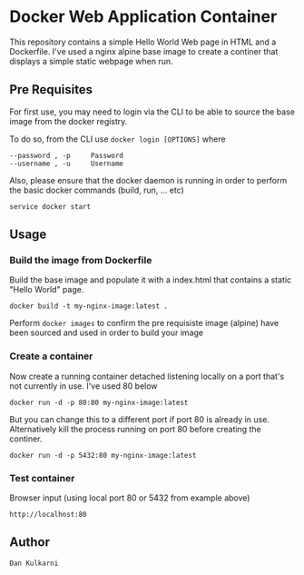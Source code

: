 # Docker Web Application Container	

This repository contains a simple Hello World Web page in HTML and a Dockerfile. I've used a nginx alpine base image to create a continer that displays a simple static webpage when run.


## Pre Requisites

For first use, you may need to login via the CLI to be able to source the base image from the docker registry.

To do so, from the CLI use ```docker login [OPTIONS]```  where 

```
--password , -p		Password
--username , -u		Username
```

Also, please ensure that the docker daemon is running in order to perform the basic docker commands (build, run, ... etc)

```
service docker start
```

## Usage

### Build the image from Dockerfile

Build the base image and populate it with a index.html that contains a static "Hello World" page.

```
docker build -t my-nginx-image:latest .
```
Perform ```docker images``` to confirm the pre requisiste image (alpine) have been sourced and used in order to build your image

### Create a container

Now create a running container detached listening locally on a port that's not currently in use. I've used 80 below
```
docker run -d -p 80:80 my-nginx-image:latest
```

But you can change this to a different port if port 80 is already in use. Alternatively kill the process running on port 80 before creating the continer.

```
docker run -d -p 5432:80 my-nginx-image:latest
```

### Test container

Browser input (using local port 80 or 5432 from example above)
```
http://localhost:80
```

## Author
```
Dan Kulkarni
```